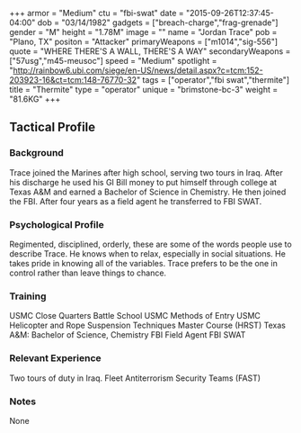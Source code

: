 +++
armor = "Medium"
ctu = "fbi-swat"
date = "2015-09-26T12:37:45-04:00"
dob = "03/14/1982"
gadgets = ["breach-charge","frag-grenade"]
gender = "M"
height = "1.78M"
image = ""
name = "Jordan Trace"
pob = "Plano, TX"
positon = "Attacker"
primaryWeapons = ["m1014","sig-556"]
quote = "WHERE THERE'S A WALL, THERE'S A WAY"
secondaryWeapons = ["57usg","m45-meusoc"]
speed = "Medium"
spotlight = "http://rainbow6.ubi.com/siege/en-US/news/detail.aspx?c=tcm:152-203923-16&ct=tcm:148-76770-32"
tags = ["operator","fbi swat","thermite"]
title = "Thermite"
type = "operator"
unique = "brimstone-bc-3"
weight = "81.6KG"
+++

## Tactical Profile

### Background

Trace joined the Marines after high school, serving two tours in Iraq. After his discharge he used his GI Bill money to put himself through college at Texas A&M and earned a Bachelor of Science in Chemistry. He then joined the FBI. After four years as a field agent he transferred to FBI SWAT.

### Psychological Profile

Regimented, disciplined, orderly, these are some of the words people use to describe Trace. He knows when to relax, especially in social situations. He takes pride in knowing all of the variables. Trace prefers to be the one in control rather than leave things to chance.

### Training

USMC Close Quarters Battle School
USMC Methods of Entry
USMC Helicopter and Rope Suspension Techniques Master Course (HRST)
Texas A&M: Bachelor of Science, Chemistry
FBI Field Agent
FBI SWAT

### Relevant Experience

Two tours of duty in Iraq.
Fleet Antiterrorism Security Teams (FAST)

### Notes

None
